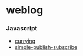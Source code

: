 # weblog  
### Javascript  
- [currying](./docs/Javascript/currying.md)  
- [simple-publish-subscribe](./docs/Javascript/simple-publish-subscribe.md)